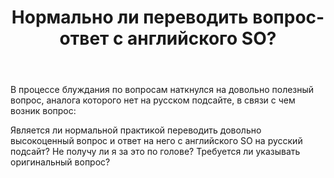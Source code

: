 ﻿---
title: "Нормально ли переводить вопрос-ответ с английского SO?"
se.owner.user_id: 431799
se.owner.display_name: "KindFrog"
se.owner.link: "https://ru.meta.stackoverflow.com/users/431799/kindfrog"
se.link: "https://ru.meta.stackoverflow.com/questions/11523/%d0%9d%d0%be%d1%80%d0%bc%d0%b0%d0%bb%d1%8c%d0%bd%d0%be-%d0%bb%d0%b8-%d0%bf%d0%b5%d1%80%d0%b5%d0%b2%d0%be%d0%b4%d0%b8%d1%82%d1%8c-%d0%b2%d0%be%d0%bf%d1%80%d0%be%d1%81-%d0%be%d1%82%d0%b2%d0%b5%d1%82-%d1%81-%d0%b0%d0%bd%d0%b3%d0%bb%d0%b8%d0%b9%d1%81%d0%ba%d0%be%d0%b3%d0%be-so"
se.question_id: 11523
se.post_type: question
---
<p>В процессе блуждания по вопросам наткнулся на довольно полезный вопрос, аналога которого нет на русском подсайте, в связи с чем возник вопрос:</p>
<p>Является ли нормальной практикой переводить довольно высокоценный вопрос и ответ на него с английского SO на русский подсайт? Не получу ли я за это по голове? Требуется ли указывать оригинальный вопрос?</p>
